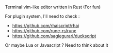Terminal vim-like editor written in Rust (For fun)

For plugin system, I'll need to check :

- https://github.com/rhaiscript/rhai
- https://github.com/rune-rs/rune
- https://github.com/sagiegurari/duckscript

Or maybe Lua or Javascript ?
Need to think about it
